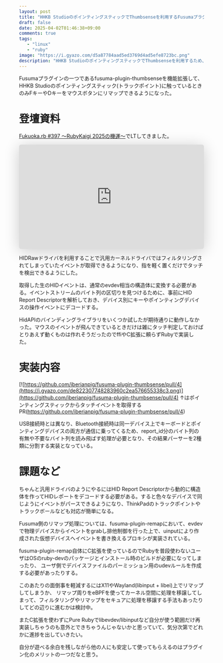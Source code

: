 ```yaml
---
layout: post
title: "HHKB StudioのポインティングスティックでThumbsenseを利用するFusumaプラグインを書いた"
draft: false
date: 2025-04-02T01:46:38+09:00
comments: true
tags: 
   - "linux"
   - "ruby"
image: "https://i.gyazo.com/d5a87784aad5ed3769d4ad5efe8723bc.png"
description: "HHKB StudioのポインティングスティックでThumbsenseを利用するため、HIDRawドライバを用いたFusumaプラグインを書きました"
---
```


Fusumaプラグインの一つであるfusuma-plugin-thumbsenseを機能拡張して、HHKB Studioのポインティングスティック(トラックポイント)に触っているときのみFキーやDキーをマウスボタンにリマップできるようになった。


# 登壇資料

[Fukuoka.rb #397 〜RubyKaigi 2025の機運〜](https://fukuokarb.connpass.com/event/345164/)でLTしてきました。
<iframe class="speakerdeck-iframe" frameborder="0" src="https://speakerdeck.com/player/52e19275d015488a838d43452dd8c730" title="RubyKaigiで手に入れた HHKB Studioのための HIDRawドライバ" allowfullscreen="true" style="border: 0px; background: padding-box padding-box rgba(0, 0, 0, 0.1); margin: 0px; padding: 0px; border-radius: 6px; box-shadow: rgba(0, 0, 0, 0.2) 0px 5px 40px; width: 100%; height: auto; aspect-ratio: 560 / 315;" data-ratio="1.7777777777777777"></iframe>

HIDRawドライバを利用することで汎用カーネルドライバではフィルタリングされてしまっていたイベントが取得できるようになり、指を軽く置くだけでタッチを検出できるようにした。

取得した生のHIDイベントは、通常のevdev相当の構造体に変換する必要がある。イベントストリームのバイト列の区切りを見つけるために、事前にHID Report Descriptorを解析しておき、デバイス別にキーやポインティングデバイスの操作イベントにデコードする。

HidAPIのバインディングライブラリをいくつか試したが期待通りに動作しなかった。マウスのイベントが飛んできているときだけは雑にタッチ判定しておけばとりあえず動くものは作れそうだったのでffiやC拡張に頼らずRubyで実装した。

# 実装内容

[![https://github.com/iberianpig/fusuma-plugin-thumbsense/pull/4](https://i.gyazo.com/de822307748283960c2ea576655338c3.png)](https://github.com/iberianpig/fusuma-plugin-thumbsense/pull/4)
↑はポインティングスティックからタッチイベントを取得するPR(https://github.com/iberianpig/fusuma-plugin-thumbsense/pull/4)


USB接続時とは異なり、Bluetooth接続時は同一デバイス上でキーボードとポインティングデバイスの両方が通信に乗ってくるため、report_id分のバイト列の有無や不要なバイト列を読み飛ばす処理が必要となり、その結果パーサーを2種類に分割する実装となっている。

# 課題など

ちゃんと汎用ドライバのようにやるにはHID Report Descriptorから動的に構造体を作ってHIDレポートをデコードする必要がある。すると色々なデバイスで同じようにイベントがパースできるようになり、ThinkPadのトラックポイントやトラックボールなども対応が簡単になる。

Fusuma側のリマップ処理については、fusuma-plugin-remapにおいて、evdevで物理デバイスからイベントをgrabし排他制御を行った上で、uinputにより作成された仮想デバイスへイベントを書き換えるプロキシが実装されている。

fusuma-plugin-remap自体にC拡張を使っているのでRubyを普段使わないユーザはOSのruby-devのパッケージとインストール時のビルドが必要になってしまったり、
ユーザ側でデバイスファイルのパーミッション用のudevルールを作成する必要があったりする。

このあたりの面倒事を軽減するにはX11やWayland(libinput + libei)上でリマップしてしまうか、 リマップ周りをeBPFを使ってカーネル空間に処理を移譲してしまって、フィルタリングやリマップをセキュアに処理を移譲する手法もあったりしてどの辺りに進むかは検討中。

またC拡張を使わずにPure Rubyでlibevdev/libinputなど自分が使う範囲だけ再実装しちゃうのも意外とできちゃうんじゃないかと思っていて、気分次第でどれかに進捗を出していきたい。

自分が遊べる余白を残しながら他の人にも安定して使ってもらえるのはプラグイン化のメリットの一つだなと思う。
